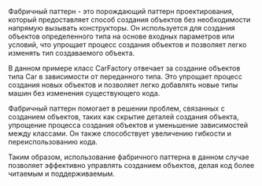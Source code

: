 Фабричный паттерн - это порождающий паттерн проектирования, который предоставляет способ создания объектов без необходимости напрямую вызывать конструкторы.
Он используется для создания объектов определенного типа на основе входных параметров или условий,
что упрощает процесс создания объектов и позволяет легко изменять тип создаваемого объекта.

В данном примере класс CarFactory отвечает за создание объектов типа Car в зависимости от переданного типа. Это упрощает процесс создания новых объектов и позволяет легко добавлять новые типы машин без изменения существующего кода.

Фабричный паттерн помогает в решении проблем, связанных с созданием объектов, таких как скрытие деталей создания объекта, упрощение процесса создания объектов и уменьшение зависимостей между классами. Он также способствует увеличению гибкости и переиспользованию кода.

Таким образом, использование фабричного паттерна в данном случае позволяет эффективно управлять созданием объектов, делая код более читаемым и поддерживаемым.

